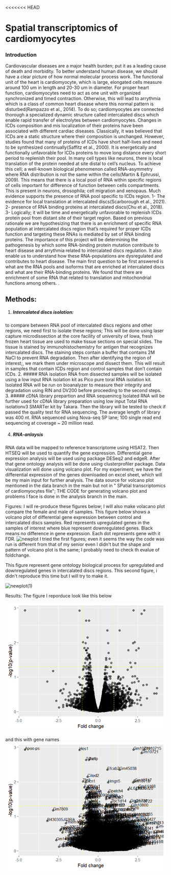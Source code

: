 <<<<<<< HEAD
#                              Spatial transcriptomics of cardiomyocytes
 ### Introduction
Cardiovascular diseases are a major health burden; put it as a leading cause of death and morbidity. To better understand human disease, we should have a clear picture of how normal molecular process work. The functional unit of the heart is cardiomyocyte, which is large, elongated cells measure around 100 um in length and 20-30 um in diameter. For proper heart function, cardiomyocytes need to act as one unit with organized synchronized and timed contraction. Otherwise, this will lead to arrythmia which is a class of common heart disease where this normal pattern is disturbed(Rampazzo et al., 2014). To do so; cardiomyocytes are connected thorough a specialized dynamic structure called intercalated discs which enable rapid transfer of electrolytes between cardiomyocytes. Changes in ICDs composition and mis localization of their proteins have been associated with different cardiac diseases. Classically, it was believed that ICDs are a static structure where their composition is unchanged. However,  studies found that many of proteins of ICDs have short half-lives and need to be synthesized continually(Saffitz et al., 2000). It is energetically and functionally unfavorable for ICDs proteins to move long distance every short period to replenish their pool. In many cell types like neurons, there is local translation of the protein needed at site distal to cell’s nucleus. To achieve this cell; a well-known biological phenomenon called RNA-asymmetry where RNA distribution is not the same within the cells(Martin & Ephrussi, 2009). This means that there is a local pool of RNA within specific regions of cells important for difference of function between cells compartments. This is present in neurons, drosophila; cell migration and xenopaus. 
Much evidence supports the presence of RNA pool specific to ICDs region. 1- The evidence for local translation at intercalated discs(Scarborough et al., 2021). 2- presence of RNA binding proteins at intercalated discs(Chu et al., 2018). 3- Logically; it will be time and energetically unfavorable to replenish ICDs protein pool from distant site of their target region. Based on previous rationale we are hypothesizing that there is an enrichment of specific RNA population at intercalated discs region that’s required for proper ICDs function and targeting these RNAs is mediated by set of RNA binding proteins. The importance of this project will be determining the pathogenesis by which some RNA-binding protein mutation contribute to heart disease and arrythmia related to intercalated discs regulation. It also enable us to understand how these RNA-populations are dysregulated and contributes to heart disease.
The main first question to be first answered is what are the RNA pools and isoforms that are enriched at intercalated discs and what are their RNA-binding proteins.
We found that there are enrichment of some RNA that related to translation and mitochondrial functions among others.
.

## Methods:
1. ##### Intercalated discs isolation: 
 to compare between RNA pool of intercalated discs regions and other regions, we need first to isolate these regions; This will be done using laser capture microdissection at the core facility of university of Iowa, fresh frozen heart tissue are used to make tissue sections on special slides. The tissue is stained by immunohistochemistry for antigen that recognizes intercalated discs. The staining steps contain a buffer that contains 2M NaCl to prevent RNA degradation. Then after identifying the region of interest;, we mark them under microscope and dissect them. This will result in samples that contain ICDs region and control samples that don’t contain ICDs.
2. ##### RNA isolation
 RNA from dissected samples will be isolated using a low input RNA isolation kit as Pico pure toral RNA isolation kit. Isolated RNA will be run on bioanalyzer to measure their integrity and degradation using RIN and DV200 before proceeding to the second steps.
3. ##### cDNA library prepartion and RNA sequenincg
Isolated RNA will be further used for cDNA library preparation using low input Total RNA isolationv3 SMARTer kit by Takara. Then the library will be tested to check if passed the quality test for RNA sequencing. The average length of library was 400 nt. RNA sequenced using Nova-seq SP lane; 100 single read end sequencing at coverage ~ 20 million read.

4. ##### RNA-anlaysis
 RNA data will be mapped to reference transcriptome using HISAT2. Then HTSEQ will be used to quantify the gene expression. Differential gene expression analysis will be used using package DESeq2 and edgeR. After that gene ontology analysis will be done using clusterprofiler package. Data visualization will done using volcano plot.
For my experiment; we have the differential expression of the genes downloaded on excel sheet, which will be my main input for further analysis.
The data source for volcano plot mentioned in the data branch in the main but not in " SPatial transcriptomics of cardiomyocytes file"; 
THE CODE for generating volcano plot and problems I face is done in the analysis branch in the main. 

 
 Figures:
 I will re-produce these figures below; I will also make volacano plot compare the female and male of samples.
 This figure below shows a volcano plot of differential gene expression between control and intercalated discs samples. Red represents upregulated genes in the samples of interest where blue represent downregulated genes. Black means no difference in gene expression. Each dot represents gene with it FDR. 
 ![newplot](https://user-images.githubusercontent.com/125291868/223286827-6e0e70a1-b9f1-4ba5-97f0-bcd66744d89f.png) 
 I tried the first figures; even it seems the way the code was run is different from that of my senior even I didn't but the shape and pattern of volcano plot is the same; I probably need to check th evalue of foldchange.
 

 This figure represent gene ontology biological process for upregulated and downregulated genes in intercalated discs regions. This second figure, i didn't reproduce this time but I will try to make it.
 
 ![newplot(1)](https://user-images.githubusercontent.com/125291868/223287376-2c739e31-4efb-40a2-b7ac-acdfa092755b.png)
 
 Results:
 The figure I reporduce look like this below
 
 ![alt text](https://github.com/Intro-Sci-Comp-UIowa/biol-4386-course-project-Omarrababh/blob/main/analysis/c81b6818-674b-4525-a1af-b0f84bd910c6.png)
 
 and this with gene names 
    ![alt text](https://github.com/Intro-Sci-Comp-UIowa/biol-4386-course-project-Omarrababh/blob/main/analysis/bb3348d7-2aa3-4bd2-900e-c04b87551a76.png)
    
    
 
 


 




